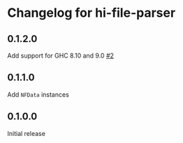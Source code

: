 # Changelog for hi-file-parser

## 0.1.2.0

Add support for GHC 8.10 and 9.0 [#2](https://github.com/commercialhaskell/hi-file-parser/pull/2)

## 0.1.1.0

Add `NFData` instances

## 0.1.0.0

Initial release

